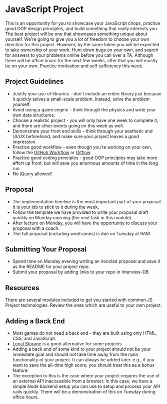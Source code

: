 # JavaScript Project

This is an opportunity for you to showcase your JavaScript chops, practice good OOP design principles, and build something that really interests you. The best project will be one that showcases something unique about yourself. We're going to give you a lot of freedom to choose your own direction for this project. However, by the same token you will be expected to take ownership of your work. Hunt down bugs on your own, and search for answers to your problems online before you call over a TA. Although there will be office hours for the next few weeks, after that you will mostly be on your own. Practice motivation and self sufficiency this week.

## Project Guidelines

* Justify your use of libraries - don't include an entire library just because it quickly solves a small-scale problem. Instead, solve the problem yourself.
* Avoid using a game engine - think through the physics and write your own data structures.
* Choose a realistic project - you will only have one week to complete it, and there are other events going on this week as well.
* Demonstrate your front end skills - think through your aesthetic and UI/UX beforehand, and make sure your project leaves a good impression.
* Practice good workflow - even though you're working on your own, follow the [GitHub Workflow](https://guides.github.com/introduction/flow/) or [Gitflow](https://www.atlassian.com/git/tutorials/comparing-workflows/gitflow-workflow).
* Practice good coding principles - good OOP principles may take more effort up front, but will save you enormous amounts of time in the long run
* No jQuery allowed!

## Proposal

* The implementation timeline is the most important part of your proposal. It is your job to stick to it during the week.
* Follow the template we have provided to write your proposal draft quickly on Monday morning (the next task in this module).
* After lecture on Monday, you will have the opportunity to discuss your proposal with a coach.
* The full proposal (including wireframes) is due on Tuesday at 9AM.

## Submitting Your Proposal

* Spend time on Monday evening writing an ironclad proposal and save it as the README for your project repo.
* Submit your proposal by adding links to your repo in Interview-DB

## Resources

There are several modules included to get you started with common JS Project technologies. Review the ones which are useful to your own project.

## Adding a Back End

* Most games do not need a back end - they are built using only HTML, CSS, and JavaScript.
* [Local Storage](https://developer.mozilla.org/en-US/docs/Web/API/Window/localStorage) is a good alternative for some projects.
* Adding a back end of some kind to your project should not be your immediate goal and should not take time away from the main functionality of your project. It can always be added later. e.g., if you want to save the all-time high score, you should treat this as a bonus feature.
* The exception to this is the case where your project requires the use of an external API inaccessible from a browser. In this case, we have a simple Node backend setup you can use to setup and process your API calls quickly. There will be a demonstration of this on Tuesday during office hours.